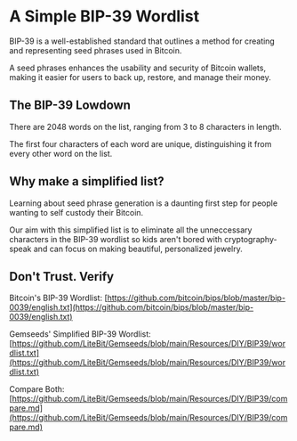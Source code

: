 # A Simple BIP-39 Wordlist
BIP-39 is a well-established standard that outlines a method for creating and representing seed phrases used in Bitcoin.

A seed phrases enhances the usability and security of Bitcoin wallets, making it easier for users to back up, restore, and manage their money.

## The BIP-39 Lowdown
There are 2048 words on the list, ranging from 3 to 8 characters in length.

The first four characters of each word are unique, distinguishing it from every other word on the list.

## Why make a simplified list?
Learning about seed phrase generation is a daunting first step for people wanting to self custody their Bitcoin.

Our aim with this simplified list is to eliminate all the unneccessary characters in the BIP-39 wordlist so kids aren't bored with cryptography-speak and can focus on making beautiful, personalized jewelry.

## Don't Trust. Verify
Bitcoin's BIP-39 Wordlist: [https://github.com/bitcoin/bips/blob/master/bip-0039/english.txt](https://github.com/bitcoin/bips/blob/master/bip-0039/english.txt)

Gemseeds' Simplified BIP-39 Wordlist: [https://github.com/LiteBit/Gemseeds/blob/main/Resources/DIY/BIP39/wordlist.txt](https://github.com/LiteBit/Gemseeds/blob/main/Resources/DIY/BIP39/wordlist.txt)

Compare Both: [https://github.com/LiteBit/Gemseeds/blob/main/Resources/DIY/BIP39/compare.md](https://github.com/LiteBit/Gemseeds/blob/main/Resources/DIY/BIP39/compare.md)
